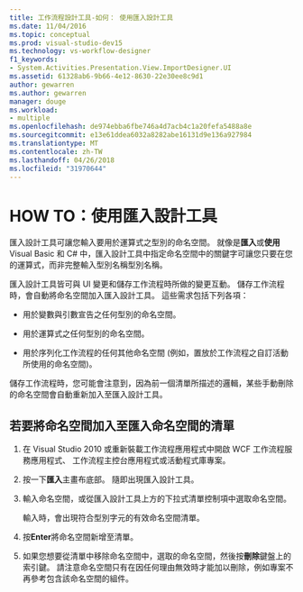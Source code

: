 ```yaml
---
title: 工作流程設計工具-如何： 使用匯入設計工具
ms.date: 11/04/2016
ms.topic: conceptual
ms.prod: visual-studio-dev15
ms.technology: vs-workflow-designer
f1_keywords:
- System.Activities.Presentation.View.ImportDesigner.UI
ms.assetid: 61328ab6-9b66-4e12-8630-22e30ee8c9d1
author: gewarren
ms.author: gewarren
manager: douge
ms.workload:
- multiple
ms.openlocfilehash: de974ebba6fbe746a4d7acb4c1a20fefa5488a8e
ms.sourcegitcommit: e13e61ddea6032a8282abe16131d9e136a927984
ms.translationtype: MT
ms.contentlocale: zh-TW
ms.lasthandoff: 04/26/2018
ms.locfileid: "31970644"
---
```

# <a name="how-to-use-the-imports-designer"></a>HOW TO：使用匯入設計工具

匯入設計工具可讓您輸入要用於運算式之型別的命名空間。 就像是**匯入**或**使用**Visual Basic 和 C# 中，匯入設計工具中指定命名空間中的關鍵字可讓您只要在您的運算式，而非完整輸入型別名稱型別名稱。

匯入設計工具皆可與 UI 變更和儲存工作流程時所做的變更互動。 儲存工作流程時，會自動將命名空間加入匯入設計工具。 這些需求包括下列各項：

-   用於變數與引數宣告之任何型別的命名空間。

-   用於運算式之任何型別的命名空間。

-   用於序列化工作流程的任何其他命名空間 (例如，置放於工作流程之自訂活動所使用的命名空間)。

 儲存工作流程時，您可能會注意到，因為前一個清單所描述的邏輯，某些手動刪除的命名空間會自動重新加入至匯入設計工具。

## <a name="to-add-a-namespace-to-the-list-of-imported-namespaces"></a>若要將命名空間加入至匯入命名空間的清單

1.  在 Visual Studio 2010 或重新裝載工作流程應用程式中開啟 WCF 工作流程服務應用程式、 工作流程主控台應用程式或活動程式庫專案。

2.  按一下**匯入**主畫布底部。 隨即出現匯入設計工具。

3.  輸入命名空間，或從匯入設計工具上方的下拉式清單控制項中選取命名空間。

     輸入時，會出現符合型別字元的有效命名空間清單。

4.  按**Enter**將命名空間新增至清單。

5.  如果您想要從清單中移除命名空間中，選取的命名空間，然後按**刪除**鍵盤上的索引鍵。 請注意命名空間只有在因任何理由無效時才能加以刪除，例如專案不再參考包含該命名空間的組件。